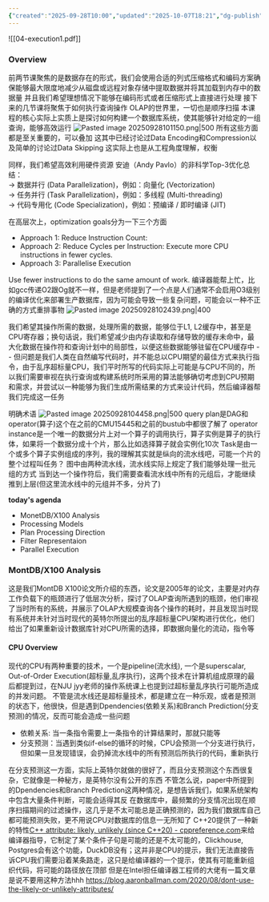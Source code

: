 ```yaml
---
{"created":"2025-09-28T10:00","updated":"2025-10-07T18:21","dg-publish":true,"permalink":"/DataBase Systems/CMU 15-721 Advanced Database Systems/Lecture 04 Query Execution & Processing I/","dgPassFrontmatter":true,"noteIcon":""}
---
```


![[04-execution1.pdf]]

### Overview
前两节课聚焦的是数据存在的形式，我们会使用合适的列式压缩格式和编码方案确保能够最大限度地减少从磁盘或远程对象存储中提取数据并将其加载到内存中的数据量
并且我们希望理想情况下能够在编码形式或者压缩形式上直接进行处理
接下来的几节课将聚焦于如何执行查询操作
OLAP的世界里，一切也是顺序扫描
本课程的核心实际上实质上是探讨如何构建一个数据库系统，使其能够针对给定的一组查询，能够高效运行
![Pasted image 20250928101150.png|500](/img/user/accessory/Pasted%20image%2020250928101150.png)
所有这些方面都是至关重要的，可以叠加
这其中已经讨论过Data Encoding和Compression以及简单的讨论过Data Skipping
这实际上也是从工程角度理解，权衡

同样，我们希望高效利用硬件资源
安迪（Andy Pavlo）的非科学Top-3优化总结：  
→ 数据并行 (Data Parallelization)，例如：向量化 (Vectorization)  
→ 任务并行 (Task Parallelization)，例如：多线程 (Multi-threading)  
→ 代码专用化 (Code Specialization)，例如：预编译 / 即时编译 (JIT)


在高层次上，optimization goals分为一下三个方面
- Approach 1: Reduce Instruction Count: 
- Approach 2: Reduce Cycles per Instruction: Execute more CPU instructions in fewer cycles. 
- Approach 3: Parallelise Execution

Use fewer instructions to do the same amount of work. 编译器能帮上忙，比如gcc传递O2跟Og就不一样，但是老师提到了一个点是人们通常不会启用O3级别的编译优化来部署生产数据库，因为可能会导致一些复杂问题，可能会以一种不正确的方式重排事物
![Pasted image 20250928102439.png|400](/img/user/accessory/Pasted%20image%2020250928102439.png)

我们希望其操作所需的数据，处理所需的数据，能够位于L1, L2缓存中，甚至是CPU寄存器；换句话说，我们希望减少由内存读取和存储导致的缓存未命中，最大化数据在操作符和查询计划中的局部性，以便这些数据能够驻留在CPU缓存中 -- 但问题是我们人类在自然编写代码时，并不能总以CPU期望的最佳方式来执行指令，由于乱序超标量CPU，我们平时所写的代码实际上可能是与CPU不同的，所以我们需要审视在执行查询或构建系统时所采用的算法能够确切考虑到CPU预期和需求，并尝试以一种能够为我们生成所需结果的方式来设计代码，然后编译器帮我们完成这一任务

明确术语
![Pasted image 20250928104458.png|500](/img/user/accessory/Pasted%20image%2020250928104458.png)
query plan是DAG和operator(算子)这个在之前的CMU15445和之前的bustub中都很了解了
operator instance是一个唯一的数据分片上对一个算子的调用执行，算子实例是算子的执行体，如果将一个数据分成十个片，那么比如选择算子就会实例化10次
Task是由一个或多个算子实例组成的序列，我的理解其实就是纵向的流水线吧，可能一个片的整个过程叫任务？
图中由两种流水线，流水线实际上规定了我们能够处理一批元组的方式
当到达一个操作符后，我们需要查看流水线中所有的元组后，才能继续推到上层(但这里流水线中的元组并不多，分片了)

**today's agenda**
- MonetDB/X100 Analysis
- Processing Models
- Plan Processing Direction
- Filter Representaion
- Parallel Execution

### MontDB/X100 Analysis
这是我们MontDB X100论文所介绍的东西，论文是2005年的论文，主要是对内存工作负载下的瓶颈进行了低层次分析，探讨了OLAP查询所遇到的瓶颈，他们审视了当时所有的系统，并展示了OLAP大规模查询各个操作的耗时，并且发现当时现有系统并未针对当时现代的英特尔所提出的乱序超标量CPU架构进行优化，他们给出了如果重新设计数据库针对CPU所需的选择，即数据向量化的流动，指令等
#### CPU Overview
现代的CPU有两种重要的技术，一个是pipeline(流水线), 一个是superscalar, Out-of-Order Execution(超标量,乱序执行)，这两个技术在计算机组成原理的最后都提到过，在NJU jyy老师的操作系统课上也提到过超标量乱序执行可能所造成的并发问题。
不管是流水线还是超标量技术，都是建立在一种乐观，或者是预测的状态下，他很快，但是遇到Dpendencies(依赖关系)和Branch Prediction(分支预测)的情况，反而可能会造成一些问题
- 依赖关系: 当一条指令需要上一条指令的计算结果时，那就只能等
- 分支预测：当遇到类似if-else的循环的时候，CPU会预测一个分支进行执行，但如果一旦发现错误，会扔掉流水线中的所有预测后所执行的代码，重新执行

在分支预测这一方面，实际上英特尔就做的很好了，而且分支预测这个东西很复杂，它就像是一种秘方，是英特尔没有公开的东西
不管怎么说，paper中所提到的Dpendencies和Branch Prediction这两种情况，是想告诉我们，如果系统架构中包含大量条件判断，可能会适得其反
在数据库中，最频繁的分支情况出现在顺序扫描期间的过滤操作，这几乎是不太可能总是正确预测的，因为我们数据库自己都可能预测失败，更不用说CPU对数据库的信息一无所知了
C++20提供了一种新的特性[C++ attribute: likely, unlikely (since C++20) - cppreference.com](https://en.cppreference.com/w/cpp/language/attributes/likely)来给编译器指导，它制定了某个条件子句是可能的还是不太可能的，Clickhouse, Postgres会有这个功能，DuckDB没有；这并非是CPU的提示，我们无法直接告诉CPU我们需要沿着某条路走，这只是给编译器的一个提示，使其有可能重新组织代码，将可能的路径放在顶部
但是在Intel担任编译器工程师的大佬有一篇文章是说不要用这种方法hhh https://blog.aaronballman.com/2020/08/dont-use-the-likely-or-unlikely-attributes/



